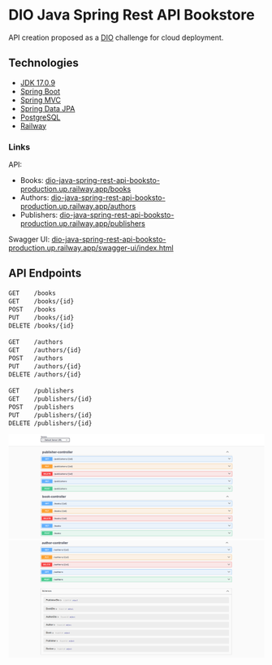 # DIO Java Spring Rest API Bookstore

API creation proposed as a [DIO](https://www.dio.me/) challenge for cloud deployment.

## Technologies
- [JDK 17.0.9](https://www.oracle.com/java/technologies/javase/jdk17-archive-downloads.html)
- [Spring Boot](https://spring.io/projects/spring-boot)
- [Spring MVC](https://docs.spring.io/spring-framework/reference/web/webmvc.html)
- [Spring Data JPA](https://spring.io/projects/spring-data-jpa)
- [PostgreSQL](https://www.postgresql.org/download/)
- [Railway](https://railway.com/)

### Links
API: 
- Books: [dio-java-spring-rest-api-booksto-production.up.railway.app/books](https://dio-java-spring-rest-api-booksto-production.up.railway.app/books)
- Authors: [dio-java-spring-rest-api-booksto-production.up.railway.app/authors](https://dio-java-spring-rest-api-booksto-production.up.railway.app/authors)
- Publishers: [dio-java-spring-rest-api-booksto-production.up.railway.app/publishers](https://dio-java-spring-rest-api-booksto-production.up.railway.app/publishers)

Swagger UI: [dio-java-spring-rest-api-booksto-production.up.railway.app/swagger-ui/index.html](https://dio-java-spring-rest-api-booksto-production.up.railway.app/swagger-ui/index.html)

## API Endpoints
```
GET    /books  
GET    /books/{id}  
POST   /books  
PUT    /books/{id}  
DELETE /books/{id}

GET    /authors  
GET    /authors/{id}  
POST   /authors  
PUT    /authors/{id}  
DELETE /authors/{id}

GET    /publishers  
GET    /publishers/{id}  
POST   /publishers  
PUT    /publishers/{id}  
DELETE /publishers/{id}
```

![Swagger ui showing API endpoints of publishers and books](./src/main/resources/static/first_image.png)
![Swagger ui showing API endpoints of authors](./src/main/resources/static/second_image.png)
